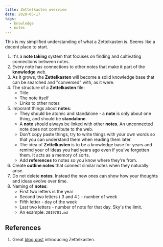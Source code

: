 ```yaml
---
title: Zettelkasten overview
date: 2020-05-17
tags:
  - knowledge
  - notes
---
```

This is my simplified understanding of what a Zettelkasten is. Seems like a decent place to start.
1. It's a **note taking** system that focuses on finding and cultivating connections between notes.
2. Every note has connections to other notes that make it part of the **knowledge** web.
3. As it grows, the **Zettelkasten** will become a solid knowledge base that can be searched and "conversed" with, as it were.
4. The structure of a **Zettelkasten** file:
    - Title
    - The note itself
    - Links to other notes
5. Imporant things about **notes**:
    - They should be atomic and standalone - a **note** is only about one thing, and should be **standalone**.
    - A **note** should always be linked with other **notes**. An unconnected note does not contribute to the web.
    - Don't copy paste things, try to write things with your own words so that you can understand them when reading them later.
    - The idea of **Zettelkasten** is to be a knowledge base for years and remind your of ideas you had years ago even if you've forgotten them. It acts as a memory of sorts.
    - Add **references** to notes so you know where they're from.
6. Create **outline notes** that connect similar notes when they naturally arise.
7. Do not delete **notes**. Instead the new ones can show how your thoughts and ideas evolve over time.
8. Naming of **notes**:
    - First two letters is the year
    - Second two letters ( 3 and 4 ) - number of week
    - Fifth letter - day of the week
    - Last two letters - number of note for that day. Sky's the limit.
    - An example: `2019701.md`

## References

1. Great [blog post](https://writingcooperative.com/zettelkasten-how-one-german-scholar-was-so-freakishly-productive-997e4e0ca125) introducing Zettelkasten.
